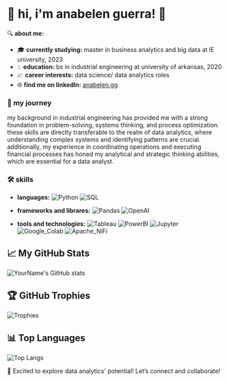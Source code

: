 # 👋 hi, i'm anabelen guerra! 🌸

🔍 **about me:**
- 🎓 **currently studying:** master in business analytics and big data at IE university, 2023
- 💡 **education:** bs in industrial engineering at university of arkansas, 2020
- 📈 **career interests:** data science/ data analytics roles
- 🌐 **find me on linkedIn:** [anabelen.gg](https://www.linkedin.com/in/anabelengg/)

### 🌟 my journey
my background in industrial engineering has provided me with a strong foundation in problem-solving, systems thinking, and process optimization. these skills are directly transferable to the realm of data analytics, where understanding complex systems and identifying patterns are crucial. additionally, my experience in coordinating operations and executing financial processes has honed my analytical and strategic thinking abilities, which are essential for a data analyst.

### 🛠 skills
- **languages:**
![Python](https://img.shields.io/badge/Python-3776AB?style=flat&logo=python&logoColor=white)
![SQL](https://img.shields.io/badge/SQL-4479A1?style=flat&logo=mysql&logoColor=white)

- **frameworks and librares:**
![Pandas](https://img.shields.io/badge/Pandas-150458?style=flat&logo=pandas&logoColor=white)
![OpenAI](https://img.shields.io/badge/OpenAI-412991?style=flat&logo=openai&logoColor=white)

- **tools and technologies:**
![Tableau](https://img.shields.io/badge/Tableau-E97627?style=flat&logo=tableau&logoColor=white)
![PowerBI](https://img.shields.io/badge/Power_BI-F2C811?style=flat&logo=powerbi&logoColor=black)
![Jupyter](https://img.shields.io/badge/Jupyter-F37626?style=flat&logo=jupyter&logoColor=white)
![Google_Colab](https://img.shields.io/badge/Google_Colab-F9AB00?style=flat&logo=googlecolab&color=525252)
![Apache_NiFi](https://img.shields.io/badge/Apache_NiFi-017CEE?style=flat&logo=apachenifi&logoColor=white)

## 📈 My GitHub Stats

![YourName's GitHub stats](https://github-readme-stats.vercel.app/api?username=yourusername&show_icons=true&theme=radical)

## 🏆 GitHub Trophies

![Trophies](https://github-profile-trophy.vercel.app/?username=yourusername&theme=onedark)

## 📊 Top Languages

![Top Langs](https://github-readme-stats.vercel.app/api/top-langs/?username=yourusername&layout=compact&theme=radical)

🤝 Excited to explore data analytics' potential! Let’s connect and collaborate!
